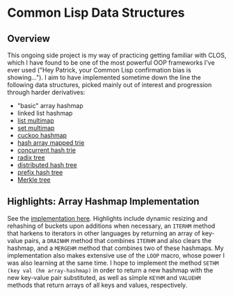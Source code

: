 # Common Lisp Data Structures

## Overview
This ongoing side project is my way of practicing getting familiar with CLOS, which I have found to be one of the most powerful OOP frameworks I've ever used ("Hey Patrick, your Common Lisp confirmation bias is showing..."). I aim to have implemented sometime down the line the following data structures, picked mainly out of interest and progression through harder derivatives:
* "basic" array hashmap
* linked list hashmap
* [list multimap](https://en.wikipedia.org/wiki/Multimap)
* [set multimap](https://en.wikipedia.org/wiki/Multimap)
* [cuckoo hashmap](https://en.wikipedia.org/wiki/Cuckoo_hashing)
* [hash array mapped trie](https://en.wikipedia.org/wiki/Hash_array_mapped_trie)
* [concurrent hash trie](https://en.wikipedia.org/wiki/Ctrie)
* [radix tree](https://en.wikipedia.org/wiki/Radix_tree)
* [distributed hash tree](https://en.wikipedia.org/wiki/Distributed_hash_table)
* [prefix hash tree](https://en.wikipedia.org/wiki/Prefix_hash_tree)
* [Merkle tree](https://en.wikipedia.org/wiki/Merkle_tree)

## Highlights: Array Hashmap Implementation
See the [implementation here](src/hashmaps.lisp). Highlights include dynamic resizing and rehashing of buckets upon additions when necessary, an `ITERHM` method that harkens to iterators in other languages by returning an array of key-value pairs, a `DRAINHM` method that combines `ITERHM` and also clears the hashmap, and a `MERGEHM` method that combines two of these hashmaps. My implementation also makes extensive use of the `LOOP` macro, whose power I was also learning at the same time. I hope to implement the method `SETHM (key val (hm array-hashmap)` in order to return a new hashmap with the new key-value pair substituted, as well as simple `KEYHM` and `VALUEHM` methods that return arrays of all keys and values, respectively.
